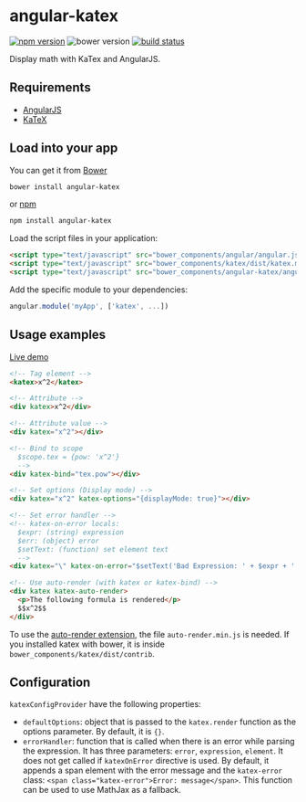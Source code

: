# angular-katex

[![npm version](http://img.shields.io/npm/v/angular-katex.svg)](https://npmjs.org/package/angular-katex) ![bower version](https://img.shields.io/bower/v/angular-katex.svg) [![build status](https://img.shields.io/travis/tfoxy/angular-katex.svg)](https://travis-ci.org/tfoxy/angular-katex)

Display math with KaTex and AngularJS.


## Requirements

  - [AngularJS](https://github.com/angular/angular.js)
  - [KaTeX](https://github.com/Khan/KaTeX)


## Load into your app

You can get it from [Bower](http://bower.io/)

```sh
bower install angular-katex
```

or [npm](http://npmjs.com/)

```sh
npm install angular-katex
```

Load the script files in your application:

```html
<script type="text/javascript" src="bower_components/angular/angular.js"></script>
<script type="text/javascript" src="bower_components/katex/dist/katex.min.js"></script>
<script type="text/javascript" src="bower_components/angular-katex/angular-katex.js"></script>
```

Add the specific module to your dependencies:

```javascript
angular.module('myApp', ['katex', ...])
```


## Usage examples

[Live demo](http://jsbin.com/bidici/embed?html,output)

```html
<!-- Tag element -->
<katex>x^2</katex>

<!-- Attribute -->
<div katex>x^2</div>

<!-- Attribute value -->
<div katex="x^2"></div>

<!-- Bind to scope
  $scope.tex = {pow: 'x^2'}
  -->
<div katex-bind="tex.pow"></div>

<!-- Set options (Display mode) -->
<div katex="x^2" katex-options="{displayMode: true}"></div>

<!-- Set error handler -->
<!-- katex-on-error locals:
  $expr: (string) expression
  $err: (object) error
  $setText: (function) set element text
  -->
<div katex="\" katex-on-error="$setText('Bad Expression: ' + $expr + ' . ' + $err)"></div>

<!-- Use auto-render (with katex or katex-bind) -->
<div katex katex-auto-render>
  <p>The following formula is rendered</p>
  $$x^2$$
</div>
```

To use the [auto-render extension](https://github.com/Khan/KaTeX/tree/master/contrib/auto-render),
the file `auto-render.min.js` is needed.
If you installed katex with bower, it is inside `bower_components/katex/dist/contrib`.


## Configuration

`katexConfigProvider` have the following properties:
  
  - `defaultOptions`: object that is passed to the `katex.render` function as the options parameter.
  By default, it is `{}`.
  - `errorHandler`: function that is called when there is an error while parsing the expression.
  It has three parameters: `error`, `expression`, `element`.
  It does not get called if `katexOnError` directive is used.
  By default, it appends a span element with the error message and the `katex-error` class: `<span class="katex-error">Error: message</span>`.
  This function can be used to use MathJax as a fallback.
